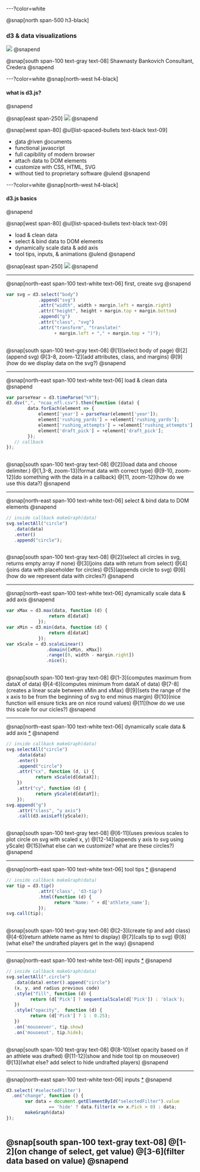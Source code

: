 ---?color=white

@snap[north span-500 h3-black]
### d3 & data visualizations
![](d3.png)
@snapend

@snap[south span-100 text-gray text-08]
Shawnasty Bankovich
Consultant, Credera
@snapend

---?color=white
@snap[north-west h4-black]
#### what is d3.js?
@snapend

@snap[east span-250]
![](d3.png)
@snapend

@snap[west span-80]
@ul[list-spaced-bullets text-black text-09]
- <u>d</u>ata <u>d</u>riven <u>d</u>ocuments
- functional javascript
- full capibility of modern browser
- attach data to DOM elements
- customize with CSS, HTML, SVG
- without tied to proprietary software
@ulend
@snapend

---?color=white
@snap[north-west h4-black]
#### d3.js basics
@snapend

@snap[west span-80]
@ul[list-spaced-bullets text-black text-09]
- load & clean data
- select & bind data to DOM elements
- dynamically scale data & add axis
- tool tips, inputs, & animations
@ulend
@snapend

@snap[east span-250]
![](d3.png)
@snapend

---

@snap[north-east span-100 text-white text-06]
first, create svg
@snapend

```javascript zoom-14
var svg = d3.select("body")
            .append("svg")
            .attr("width", width + margin.left + margin.right)
            .attr("height", height + margin.top + margin.bottom)
            .append("g")
            .attr("class", "svg")
            .attr("transform", "translate(" 
                  + margin.left + "," + margin.top + ")");
    
```

@snap[south span-100 text-gray text-08]
@[1](select body of page)
@[2](append svg)
@[3-8, zoom-12](add attributes, class, and margins)
@[9](how do we display data on the svg?)
@snapend



---

@snap[north-east span-100 text-white text-06]
load & clean data
@snapend

```javascript zoom-18
var parseYear = d3.timeParse("%Y");
d3.dsv(",", "ncaa_nfl.csv").then(function (data) {
        data.forEach(element => {
            element['year'] = parseYear(element['year']);
            element['rushing_yards'] = +element['rushing_yards'];
            element['rushing_attempts'] = +element['rushing_attempts'];
            element['draft_pick'] = +element['draft_pick'];
        });
   // callback
});
     
```

@snap[south span-100 text-gray text-08]
@[2](load data and choose delimiter.)
@[1,3-8, zoom-13](format data with correct type)
@[9-10, zoom-12](do something with the data in a callback)
@[11, zoom-12](how do we use this data?)
@snapend

---

@snap[north-east span-100 text-white text-06]
select & bind data to DOM elements
@snapend

```javascript zoom-18
// inside callback makeGraph(data)
svg.selectAll("circle")
   .data(data)
   .enter()
   .append("circle");
      
```

@snap[south span-100 text-gray text-08]
@[2](select all circles in svg, returns empty array if none)
@[3](joins data with return from select)
@[4](joins data with placeholder for circles)
@[5](appends circle to svg)
@[6](how do we represent data with circles?)
@snapend

---

@snap[north-east span-100 text-white text-06]
dynamically scale data & add axis
@snapend

```javascript zoom-18
var xMax = d3.max(data, function (d) {
                return d[dataX]
            });
var xMin = d3.min(data, function (d) {
                return d[dataX]
            });
var xScale = d3.scaleLinear()
               .domain([xMin, xMax])
               .range([0, width - margin.right])
               .nice();
          
```

@snap[south span-100 text-gray text-08]
@[1-3](computes maximum from dataX of data)
@[4-6](computes minimum from dataX of data)
@[7-8](creates a linear scale between xMin and xMax)
@[9](sets the range of the x axis to be from the beginning of svg to end minus margin)
@[10](nice function will ensure ticks are on nice round values)
@[11](how do we use this scale for our cicles?)
@snapend

---

@snap[north-east span-100 text-white text-06]
dynamically scale data & add axis [*](https://dva-project-bucket.s3.us-east-1.amazonaws.com/visualizations/vis1-mid.html)
@snapend

```javascript zoom-18
// inside callback makeGraph(data)
svg.selectAll("circle")
    .data(data)
    .enter()
    .append("circle")
    .attr("cx", function (d, i) {
           return xScale(d[dataX]);
    })
    .attr("cy", function (d) {
           return yScale(d[dataY]);
    });
svg.append("g")
    .attr("class", "y axis")
    .call(d3.axisLeft(yScale));
     
```

@snap[south span-100 text-gray text-08]
@[6-11](uses previous scales to plot circle on svg with scaled x, y)
@[12-14](appends y axis to svg using yScale)
@[15](what else can we customize? what are these circles?)
@snapend

---

@snap[north-east span-100 text-white text-06]
tool tips [*](s3://dva-project-bucket/visualizations/vis1-tip.html)
@snapend

```javascript zoom-18
// inside callback makeGraph(data)
var tip = d3.tip()
            .attr('class', 'd3-tip')
            .html(function (d) {
                  return "Name: " + d['athlete_name'];
            });
svg.call(tip);
     
```

@snap[south span-100 text-gray text-08]
@[2-3](create tip and add class)
@[4-6](return athlete name as html to display)
@[7](calls tip to svg)
@[8](what else? the undrafted players get in the way)
@snapend

---

@snap[north-east span-100 text-white text-06]
inputs [*](s3://dva-project-bucket/visualizations/vis1-tip.html)
@snapend

```javascript zoom-18
// inside callback makeGraph(data)
svg.selectAll(".circle")
   .data(data).enter().append("circle")
   (x, y, and radius previous code)
   .style("fill", function (d) {
         return (d['Pick'] ? sequentialScale(d['Pick']) : 'black');
   })
   .style("opacity",  function (d) {
         return (d['Pick'] ? 1 : 0.25);
   })
   .on('mouseover', tip.show)
   .on('mouseout', tip.hide);
                   
```

@snap[south span-100 text-gray text-08]
@[8-10](set opacity based on if an athlete was drafted)
@[11-12](show and hide tool tip on mouseover)
@[13](what else? add select to hide undrafted players)
@snapend

---

@snap[north-east span-100 text-white text-06]
inputs [*](s3://dva-project-bucket/visualizations/vis1.html)
@snapend

```javascript zoom-18
d3.select('#selectedFilter')
  .on("change", function () {
       var data = document.getElementById("selectedFilter").value 
                == 'hide' ? data.filter(x => x.Pick > 0) : data;
       makeGraph(data)
});
     
```

@snap[south span-100 text-gray text-08]
@[1-2](on change of select, get value)
@[3-6](filter data based on value)
@snapend
---